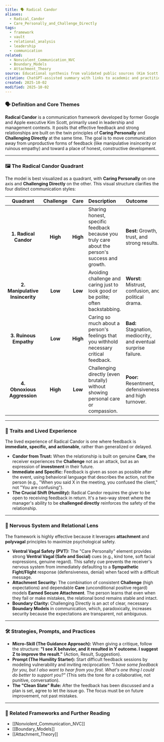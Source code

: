 ```yaml
---
title: 🗣️ Radical Candor
aliases:
  - Radical_Candor
  - Care_Personally_and_Challenge_Directly
tags:
  - framework
  - vault
  - relational_analysis
  - leadership
  - communication
related:
  - Nonviolent_Communication_NVC
  - Boundary_Models
  - Attachment_Theory
source: Educational synthesis from validated public sources (Kim Scott's model)
citation: ChatGPT-assisted summary with links to academic and practitioner materials
created: 2025-10-02
modified: 2025-10-02
---
```


<!-- @format -->

### 🗣️ Definition and Core Themes

**Radical Candor** is a communication framework developed by former Google and Apple executive Kim Scott, primarily used in leadership and management contexts. It posits that effective feedback and strong relationships are built on the twin principles of **Caring Personally** and **Challenging Directly** at the same time. The goal is to move communication away from unproductive forms of feedback (like manipulative insincerity or ruinous empathy) and toward a place of honest, constructive development.

---

### 🖼️ The Radical Candor Quadrant

The model is best visualized as a quadrant, with **Caring Personally** on one axis and **Challenging Directly** on the other. This visual structure clarifies the four distinct communication styles:

|            Quadrant             | Challenge |   Care   | Description                                                                                     | Outcome                                                         |
| :-----------------------------: | :-------: | :------: | :---------------------------------------------------------------------------------------------- | :-------------------------------------------------------------- |
|      **1. Radical Candor**      | **High**  | **High** | Sharing honest, specific feedback because you truly care about the person's success and growth. | **Best:** Growth, trust, and strong results.                    |
| **2. Manipulative Insincerity** |  **Low**  | **Low**  | Avoiding challenge and caring just to look good or be polite; often backstabbing.               | **Worst:** Mistrust, confusion, and political drama.            |
|     **3. Ruinous Empathy**      |  **Low**  | **High** | Caring so much about a person's feelings that you withhold necessary critical feedback.         | **Bad:** Stagnation, mediocrity, and eventual surprise failure. |
|   **4. Obnoxious Aggression**   | **High**  | **Low**  | Challenging directly (even brutally) without showing personal care or compassion.               | **Poor:** Resentment, defensiveness, and high turnover.         |

---

### 🌿 Traits and Lived Experience

The lived experience of Radical Candor is one where feedback is **immediate, specific, and actionable**, rather than generalized or delayed.

- **Candor from Trust:** When the relationship is built on genuine **Care**, the receiver experiences the **Challenge** not as an attack, but as an expression of **investment** in their future.
- **Immediate and Specific:** Feedback is given as soon as possible after the event, using behavioral language that describes the action, not the person (e.g., "When you said X in the meeting, you confused the client," not "You are confusing").
- **The Crucial Shift (Humility):** Radical Candor requires the giver to be open to receiving feedback in return. It's a two-way street where the manager's ability to be **challenged directly** reinforces the safety of the relationship.

---

### 🧠 Nervous System and Relational Lens

The framework is highly effective because it leverages **attachment** and **polyvagal** principles to maximize psychological safety.

- **Ventral Vagal Safety (PVT):** The "Care Personally" element provides strong **Ventral Vagal (Safe and Social)** cues (e.g., kind tone, soft facial expressions, genuine regard). This safety cue prevents the receiver's nervous system from immediately defaulting to a **Sympathetic Fight/Flight** response (defensiveness, denial) when faced with a difficult message.
- **Attachment Security:** The combination of consistent **Challenge** (high expectations) and dependable **Care** (unconditional positive regard) models **Earned Secure Attachment**. The person learns that even when they fail or make mistakes, the relational bond remains stable and intact.
- **Boundary Clarity:** Challenging Directly is an act of clear, necessary **Boundary Models** in communication, which, paradoxically, increases security because the expectations are transparent, not ambiguous.

---

### 🛠️ Strategies, Prompts, and Practices

- **Micro-Skill (The Guidance Approach):** When giving a critique, follow the structure: **"I see X behavior, and it resulted in Y outcome. I suggest Z to improve the result."** (Action, Result, Suggestion).
- **Prompt (The Humility Starter):** Start difficult feedback sessions by modeling vulnerability and inviting reciprocation: _"I have some feedback for you, but I also want to hear from you first. What's one thing I could do better to support you?"_ (This sets the tone for a collaborative, not punitive, conversation).
- **The "Clean Slate" Rule:** After the feedback has been discussed and a plan is set, agree to let the issue go. The focus must be on future improvement, not past mistakes.

---

### 🔗 Related Frameworks and Further Reading

- [[Nonviolent_Communication_NVC]]
- [[Boundary_Models]]
- [[Attachment_Theory]]

